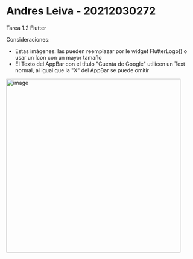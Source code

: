 # Andres Leiva - 20212030272
Tarea 1.2 Flutter

Consideraciones:
- Estas imágenes:  las pueden reemplazar por le widget FlutterLogo() o usar un Icon con un mayor tamaño
- El Texto del AppBar con el título "Cuenta de Google" utilicen un Text normal, al igual que la "X" del AppBar se puede omitir

<img width="462" alt="image" src="https://github.com/Ingenieria-en-sistemas-UNAHVS/IS513-Tarea-1.2/assets/62860016/57f5f829-3993-4f80-b2a2-e9bdc63c7089">
